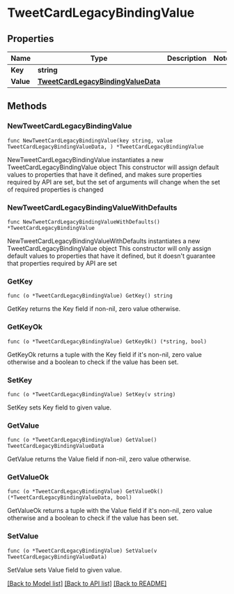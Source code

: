 # TweetCardLegacyBindingValue

## Properties

Name | Type | Description | Notes
------------ | ------------- | ------------- | -------------
**Key** | **string** |  | 
**Value** | [**TweetCardLegacyBindingValueData**](TweetCardLegacyBindingValueData.md) |  | 

## Methods

### NewTweetCardLegacyBindingValue

`func NewTweetCardLegacyBindingValue(key string, value TweetCardLegacyBindingValueData, ) *TweetCardLegacyBindingValue`

NewTweetCardLegacyBindingValue instantiates a new TweetCardLegacyBindingValue object
This constructor will assign default values to properties that have it defined,
and makes sure properties required by API are set, but the set of arguments
will change when the set of required properties is changed

### NewTweetCardLegacyBindingValueWithDefaults

`func NewTweetCardLegacyBindingValueWithDefaults() *TweetCardLegacyBindingValue`

NewTweetCardLegacyBindingValueWithDefaults instantiates a new TweetCardLegacyBindingValue object
This constructor will only assign default values to properties that have it defined,
but it doesn't guarantee that properties required by API are set

### GetKey

`func (o *TweetCardLegacyBindingValue) GetKey() string`

GetKey returns the Key field if non-nil, zero value otherwise.

### GetKeyOk

`func (o *TweetCardLegacyBindingValue) GetKeyOk() (*string, bool)`

GetKeyOk returns a tuple with the Key field if it's non-nil, zero value otherwise
and a boolean to check if the value has been set.

### SetKey

`func (o *TweetCardLegacyBindingValue) SetKey(v string)`

SetKey sets Key field to given value.


### GetValue

`func (o *TweetCardLegacyBindingValue) GetValue() TweetCardLegacyBindingValueData`

GetValue returns the Value field if non-nil, zero value otherwise.

### GetValueOk

`func (o *TweetCardLegacyBindingValue) GetValueOk() (*TweetCardLegacyBindingValueData, bool)`

GetValueOk returns a tuple with the Value field if it's non-nil, zero value otherwise
and a boolean to check if the value has been set.

### SetValue

`func (o *TweetCardLegacyBindingValue) SetValue(v TweetCardLegacyBindingValueData)`

SetValue sets Value field to given value.



[[Back to Model list]](../README.md#documentation-for-models) [[Back to API list]](../README.md#documentation-for-api-endpoints) [[Back to README]](../README.md)



